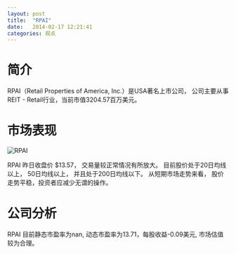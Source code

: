 ```yaml
---
layout: post
title:  "RPAI"
date:   2014-02-17 12:21:41
categories: 观点
---
```


# 简介
RPAI（Retail Properties of America, Inc.）是USA著名上市公司，
公司主要从事REIT - Retail行业，当前市值3204.57百万美元。

# 市场表现

![RPAI](http://finviz.com/chart.ashx?t=RPAI&ty=c&ta=1&p=d&s=l)

RPAI 昨日收盘价 $13.57，
交易量较正常情况有所放大。
目前股价处于20日均线以上，
50日均线以上，
并且处于200日均线以下。
从短期市场走势来看，
股价走势平稳，投资者应减少无谓的操作。

# 公司分析
RPAI 目前静态市盈率为nan, 动态市盈率为13.71，每股收益-0.09美元,
市场估值较为合理。
